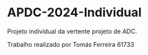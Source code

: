 # APDC-2024-Individual

Projeto individual da vertente projeto de ADC.

Trabalho realizado por Tomás Ferreira 61733
